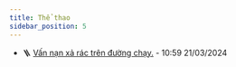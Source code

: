 ```yaml
---
title: Thể thao
sidebar_position: 5
---
```


<!-- vnexpress-the-thao:START -->
- 🪜 [Vấn nạn xả rác trên đường chạy.](https://vnexpress.net/van-nan-xa-rac-tren-duong-chay-4725117.html) - 10:59 21/03/2024<!-- vnexpress-the-thao:END -->
